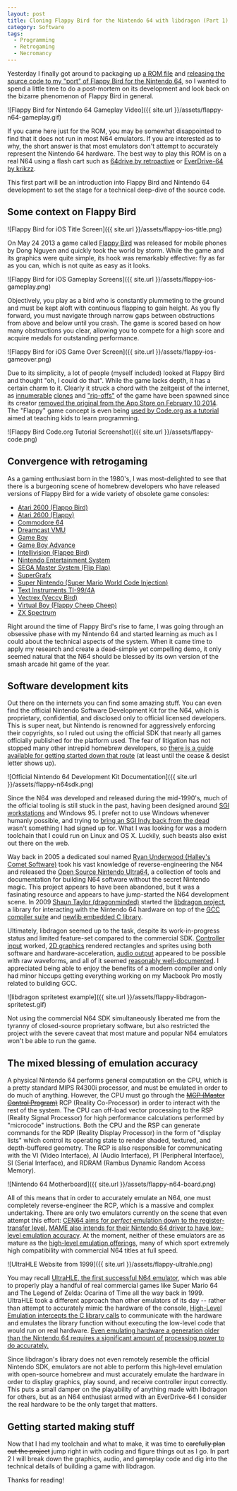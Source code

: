 ```yaml
---
layout: post
title: Cloning Flappy Bird for the Nintendo 64 with libdragon (Part 1)
category: Software
tags:
  - Programming
  - Retrogaming
  - Necromancy
---
```

Yesterday I finally got around to packaging up [a ROM file](https://github.com/meeq/FlappyBird-N64/blob/master/FlappyBird.z64?raw=true) and [releasing the source code to my "port" of Flappy Bird for the Nintendo 64](https://github.com/meeq/FlappyBird-N64), so I wanted to spend a little time to do a post-mortem on its development and look back on the bizarre phenomenon of Flappy Bird in general.

![Flappy Bird for Nintendo 64 Gameplay Video]({{ site.url }}/assets/flappy-n64-gameplay.gif)

If you came here just for the ROM, you may be somewhat disappointed to find that it does not run in most N64 emulators. If you are interested as to why, the short answer is that most emulators don't attempt to accurately represent the Nintendo 64 hardware. The best way to play this ROM is on a real N64 using a flash cart such as [64drive by retroactive](http://64drive.retroactive.be/) or [EverDrive-64 by krikzz](http://krikzz.com/).

This first part will be an introduction into Flappy Bird and Nintendo 64 development to set the stage for a technical deep-dive of the source code.

## Some context on Flappy Bird

![Flappy Bird for iOS Title Screen]({{ site.url }}/assets/flappy-ios-title.png)

On May 24 2013 a game called [Flappy Bird](http://www.dotgears.com/apps/app_flappy.html) was released for mobile phones by Dong Nguyen and quickly took the world by storm. While the game and its graphics were quite simple, its hook was remarkably effective: fly as far as you can, which is not quite as easy as it looks.

![Flappy Bird for iOS Gameplay Screens]({{ site.url }}/assets/flappy-ios-gameplay.png)

Objectively, you play as a bird who is constantly plummeting to the ground and must be kept aloft with continuous flapping to gain height. As you fly forward, you must navigate through narrow gaps between obstructions from above and below until you crash. The game is scored based on how many obstructions you clear, allowing you to compete for a high score and acquire medals for outstanding performance.

![Flappy Bird for iOS Game Over Screen]({{ site.url }}/assets/flappy-ios-gameover.png)

Due to its simplicity, a lot of people (myself included) looked at Flappy Bird and thought "oh, I could do that". While the game lacks depth, it has a certain charm to it. Clearly it struck a chord with the zeitgeist of the internet, as [innumerable](https://flappybird.io/) [clones](https://flappybird.me/) and ["rip-offs"](https://www.digitaltrends.com/mobile/flappy-bird-ripoffs-now-charting/) of the game have been spawned since its creator [removed the original from the App Store on February 10 2014](http://www.telegraph.co.uk/technology/10626852/Flappy-Bird-to-be-taken-down-after-ruining-creators-life.html). The "Flappy" game concept is even being [used by Code.org as a tutorial](https://studio.code.org/flappy/1) aimed at teaching kids to learn programming.

![Flappy Bird Code.org Tutorial Screenshot]({{ site.url }}/assets/flappy-code.png)

## Convergence with retrogaming

As a gaming enthusiast born in the 1980's, I was most-delighted to see that there is a burgeoning scene of homebrew developers who have released versions of Flappy Bird for a wide variety of obsolete game consoles:

  * [Atari 2600 (Flappo Bird)](https://tacsgames.com/2014/02/08/flappo-bird-out-now-for-atari-2600/)
  * [Atari 2600 (Flappy)](https://atariage.com/store/index.php?l=product_detail&p=1038)
  * [Commodore 64](http://sos.gd/flappy64/)
  * [Dreamcast VMU](http://retrogamingmagazine.com/2016/03/28/flappy-bird-vmu-released-for-sega-dreamcast-visual-memory-unit/)
  * [Game Boy](https://www.youtube.com/watch?v=L1arYXOawP8)
  * [Game Boy Advance](https://www.youtube.com/watch?v=SNm9kNV9rnw)
  * [Intellivision (Flapee Bird)](http://atariage.com/forums/topic/234851-collectorvision-official-thread-for-flapee-bird/)
  * [Nintendo Entertainment System](http://www.retrogamenetwork.com/2014/07/13/new-port-of-discontinued-mobile-sensation-flappy-bird-hits-nintendo-entertainment-system/)
  * [SEGA Master System (Flip Flap)](http://pdroms.de/mastersystem/flip-flap-v2-10-master-system-game)
  * [SuperGrafx](https://www.youtube.com/watch?v=2ZhZ7e33zrg)
  * [Super Nintendo (Super Mario World Code Injection)](https://www.youtube.com/watch?v=hB6eY73sLV0)
  * [Text Instruments TI-99/4A](https://www.youtube.com/watch?v=XPXwxc-_Wp4)
  * [Vectrex (Veccy Bird)](http://vectorgaming.proboards.com/thread/890/veccy-bird?page=1)
  * [Virtual Boy (Flappy Cheep Cheep)](http://www.planetvb.com/modules/newbb/viewtopic.php?topic_id=5527)
  * [ZX Spectrum](http://retrogamingmagazine.com/2015/01/24/type-program-flappy-bird-zx-spectrum-available-old-school-method/)

Right around the time of Flappy Bird's rise to fame, I was going through an obsessive phase with my Nintendo 64 and started learning as much as I could about the technical aspects of the system. When it came time to apply my research and create a dead-simple yet compelling demo, it only seemed natural that the N64 should be blessed by its own version of the smash arcade hit game of the year.

## Software development kits

Out there on the internets you can find some amazing stuff. You can even find the official Nintendo Software Development Kit for the N64, which is proprietary, confidential, and disclosed only to official licensed developers. This is super neat, but Nintendo is renowned for aggressively enforcing their copyrights, so I ruled out using the official SDK that nearly all games officially published for the platform used. The fear of litigation has not stopped many other intrepid homebrew developers, so [there is a guide available for getting started down that route](https://n64squid.com/homebrew/n64-sdk/) (at least until the cease & desist letter shows up).

![Official Nintendo 64 Development Kit Documentation]({{ site.url }}/assets/flappy-n64sdk.png)

Since the N64 was developed and released during the mid-1990's, much of the official tooling is still stuck in the past, having been designed around [SGI workstations](https://en.wikipedia.org/wiki/SGI_Indy) and Windows 95. I prefer not to use Windows whenever humanly possible, and trying to [bring an SGI Indy back from the dead](http://www.sgistuff.net/hardware/systems/indy.html) wasn't something I had signed up for. What I was looking for was a modern toolchain that I could run on Linux and OS X. Luckily, such beasts also exist out there on the web.

Way back in 2005 a dedicated soul named [Ryan Underwood (Halley's Comet Software)](http://hcs64.com/n64info.html) took his vast knowledge of reverse-engineering the N64 and released the [Open Source Nintendo Ultra64](https://sourceforge.net/p/n64dev/code/HEAD/tree/trunk/n64dev/), a collection of tools and documentation for building N64 software without the secret Nintendo magic. This project appears to have been abandoned, but it was a fasinating resource and appears to have jump-started the N64 development scene. In 2009 [Shaun Taylor (dragonminded)](https://dragonminded.com/n64dev/) started the [libdragon project](https://github.com/DragonMinded/libdragon), a library for interacting with the Nintendo 64 hardware on top of the [GCC compiler suite](https://gcc.gnu.org/) and [newlib embedded C library](https://sourceware.org/newlib/).

Ultimately, libdragon seemed up to the task, despite its work-in-progress status and limited feature-set compared to the commercial SDK. [Controller input](https://dragonminded.com/n64dev/libdragon/doxygen/group__controller.html) worked, [2D graphics](https://dragonminded.com/n64dev/libdragon/doxygen/group__graphics.html) rendered rectangles and sprites using both software and hardware-acceleration, [audio output](https://dragonminded.com/n64dev/libdragon/doxygen/group__audio.html) appeared to be possible with raw waveforms, and all of it seemed [reasonably well-documented](https://dragonminded.com/n64dev/libdragon/doxygen/modules.html). I appreciated being able to enjoy the benefits of a modern compiler and only had minor hiccups getting everything working on my Macbook Pro mostly related to building GCC.

![libdragon spritetest example]({{ site.url }}/assets/flappy-libdragon-spritetest.gif)

Not using the commercial N64 SDK simultaneously liberated me from the tyranny of closed-source proprietary software, but also restricted the project with the severe caveat that most mature and popular N64 emulators won't be able to run the game.

## The mixed blessing of emulation accuracy

A physical Nintendo 64 performs general computation on the CPU, which is a pretty standard MIPS R4300i processor, and must be emulated in order to do much of anything. However, the CPU must go through the [~~MCP (Master Control Program)~~](http://tron.wikia.com/wiki/MCP) RCP (Reality Co-Processor) in order to interact with the rest of the system. The CPU can off-load vector processing to the RSP (Reality Signal Processor) for high performance calculations performed by "microcode" instructions. Both the CPU and the RSP can generate commands for the RDP (Reality Display Processor) in the form of "display lists" which control its operating state to render shaded, textured, and depth-buffered geometry. The RCP is also responsible for communicating with the VI (Video Interface), AI (Audio Interface), PI (Peripheral Interface), SI (Serial Interface), and RDRAM (Rambus Dynamic Random Access Memory).

![Nintendo 64 Motherboard]({{ site.url }}/assets/flappy-n64-board.png)

All of this means that in order to accurately emulate an N64, one must completely reverse-engineer the RCP, which is a massive and complex undertaking. There are only two emulators currently on the scene that even attempt this effort: [CEN64 aims for *perfect* emulation down to the register-transfer level.](https://cen64.com/) [MAME also intends for their Nintendo 64 driver to have low-level emulation accuracy](http://mamedev.org/). At the moment, neither of these emulators are as mature as the [high-level emulation offerings](http://emulation.gametechwiki.com/index.php/Nintendo_64_emulators), many of which sport extremely high compatibility with commercial N64 titles at full speed.

![UltraHLE Website from 1999]({{ site.url }}/assets/flappy-ultrahle.png)

You may recall [UltraHLE, the first successful N64 emulator](http://www.emuunlim.com/UltraHLE/old/main.htm), which was able to properly play a handful of real commercial games like Super Mario 64 and The Legend of Zelda: Ocarina of Time all the way back in 1999. UltraHLE took a different approach than other emulators of its day -- rather than attempt to accurately mimic the hardware of the console, [High-Level Emulation intercepts the C library calls](http://emulation.gametechwiki.com/index.php/High/Low_level_emulation) to communicate with the hardware and emulates the library function without executing the low-level code that would run on real hardware. [Even emulating hardware a generation older than the Nintendo 64 requires a significant amount of processing power to do accurately.](https://arstechnica.com/gaming/2011/08/accuracy-takes-power-one-mans-3ghz-quest-to-build-a-perfect-snes-emulator/)

Since libdragon's library does not even remotely resemble the official Nintendo SDK, emulators are not able to perform this high-level emulation with open-source homebrew and must accurately emulate the hardware in order to display graphics, play sound, and receive controller input correctly. This puts a small damper on the playability of anything made with libdragon for others, but as an N64 enthusiast armed with an EverDrive-64 I consider the real hardware to be the only target that matters.

## Getting started making stuff

Now that I had my toolchain and what to make, it was time to ~~carefully plan out the project~~ jump right in with coding and figure things out as I go. In part 2 I will break down the graphics, audio, and gameplay code and dig into the technical details of building a game with libdragon.

Thanks for reading!
